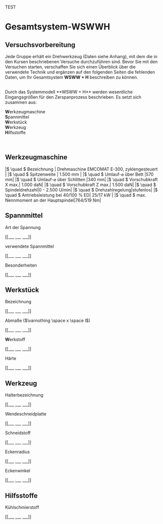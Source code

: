 <!--

author:   Nancy Brinkmann, Ronny Stolze

email:    nancy.brinkmann@hs-magdeburg.de, ronny.stolze@hs-magdeburg.de

version:  1.0.0

language: de_DE

narrator: DE FEMALE

-->

TEST

# **Gesamtsystem-WSWWH**

<h2>Versuchsvorbereitung</h2>

Jede Gruppe erhält ein Drehwerkzeug (Daten siehe Anhang), mit dem die in den Kursen beschriebenen Versuche durchzuführen sind. Bevor Sie mit den Versuchen starten, verschaffen Sie sich einen Überblick über die verwendete Technik und
ergänzen auf den folgenden Seiten die fehlenden Daten, um Ihr Gesamtsystem **WSWW + H** beschreiben zu können.

<br>
Durch das Systemmodell **WSWW + H** werden wesentliche Eingangsgrößen für den Zerspanprozess beschrieben. Es setzt sich zusammen aus:

<br>

<!--
style="font-size: 18px; "
-->
**W**erkzeugmaschine <br>
**S**pannmittel<br>
**W**erkstück<br>
**W**erkzeug<br>
**H**ilfsstoffe

<br>


## **W**erkzeugmaschine

<!--
style="width: 100%; "
-->
|$ \quad $ Bezeichnung | Drehmaschine EMCOMAT E-300, zyklengesteuert |
|$ \quad $ Spitzenweite  | 1.500 mm  |
|$ \quad $ Umlauf-$\varnothing$ über Bett	|570 mm|
|$ \quad $ Umlauf-$\varnothing$ über Schlitten |340 mm|
|$ \quad $ Vorschubkraft X max.| 1.000 daN|
|$ \quad $ Vorschubkraft Z max.| 1.500 daN|
|$ \quad $ Spindeldrehzahl|0 - 2.500 U/min|
|$ \quad $ Drehzahlregelung|stufenlos|
|$ \quad $ Antriebsleistung bei 40/100 % ED| 25/17 kW |
|$ \quad $ max. Nennmoment an der Hauptspindel|764/519 Nm|


## **S**pannmittel

Art der Spannung

[[___ ___ ___]]

verwendete Spannmittel

[[___ ___ ___]]

Besonderheiten

[[___ ___ ___]]


## **W**erkstück

Bezeichnung

[[___ ___ ___]]

Abmaße ($\varnothing \space x \space l$)

[[___ ___ ___]]

**W**erkstoff

[[___ ___ ___]]

Härte

[[___ ___ ___]]


## **W**erkzeug

Halterbezeichnung

[[___ ___ ___]]

Wendeschneidplatte

[[___ ___ ___]]

Schneidstoff

[[___ ___ ___]]

Eckenradius

[[___ ___ ___]]

Eckenwinkel

[[___ ___ ___]]


## **H**ilfsstoffe

Kühlschmierstoff

[[___ ___ ___]]
